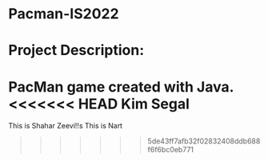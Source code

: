 # Pacman-IS2022

# Project Description:
PacMan game created with Java.
<<<<<<< HEAD
Kim Segal
=======
This is Shahar Zeevi!!s
This is Nart
>>>>>>> 5de43ff7afb32f02832408ddb688f6f6bc0eb771
